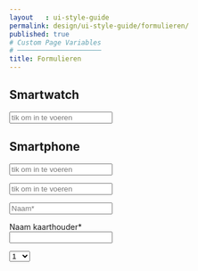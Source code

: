 ```yaml
---
layout   : ui-style-guide
permalink: design/ui-style-guide/formulieren/
published: true
# Custom Page Variables
# ─────────────────────
title: Formulieren 
---
```


<h2>Smartwatch</h2>

<form>
  <input class="sw_invulstrook_nummer" type="text" name="zoek" placeholder="tik om in te voeren">
</form>


<h2>Smartphone</h2>

<form>
  <input class="sph_invulstrook_nummer" type="text" name="zoek" placeholder="tik om in te voeren">
</form>


<form>
  <input class="sph_invulstrook_nummer_wit" type="text" name="zoek" placeholder="tik om in te voeren">
</form>

<form>
  <input class="sph_invulstrook_gegevens" type="text" name="zoek" placeholder="Naam*">
</form>


<form>
  <div class="form-group">
    <label class="label" for="exampleInputName">Naam kaarthouder*</label>
    <br>
      <input class="sph_invulstrook_tickets" aria-describedby="name input">
  </div>
</form>

<form class="keuze_aantal">
  <select name="aantal">
    <option value="1">1</option>
    <option value="1">2</option>
    <option value="1">3</option>
    <option value="1">4</option>
    <option value="1">5</option>
    <option value="1">6</option>
    <option value="1">7</option>
    <option value="1">8</option>
    <option value="1">9</option>
    <option value="1">10</option>
    <option value="1">...</option>
</form>

